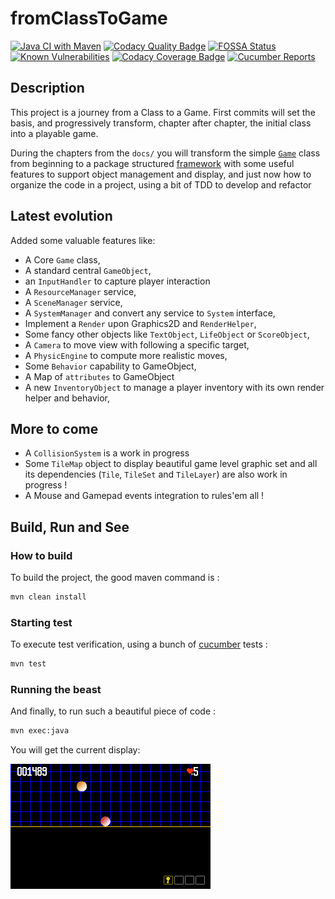 # fromClassToGame

[![Java CI with Maven](https://github.com/mcgivrer/fromClassToGame/actions/workflows/maven.yml/badge.svg)](https://github.com/mcgivrer/fromClassToGame/actions/workflows/maven.yml)
[![Codacy Quality Badge](https://app.codacy.com/project/badge/Grade/0b6d37e6859d48e99c0493c08efa4d63)](https://www.codacy.com/gh/mcgivrer/fromClassToGame/dashboard?utm_source=github.com&utm_medium=referral&utm_content=mcgivrer/fromClassToGame&utm_campaign=Badge_Grade)
[![FOSSA Status](https://app.fossa.com/api/projects/git%2Bgithub.com%2Fmcgivrer%2FfromClassToGame.svg?type=shield)](https://app.fossa.com/projects/git%2Bgithub.com%2Fmcgivrer%2FfromClassToGame?ref=badge_shield)
[![Known Vulnerabilities](https://snyk.io//test/github/mcgivrer/fromClassToGame/badge.svg?targetFile=pom.xml)](https://snyk.io//test/github/mcgivrer/fromClassToGame?targetFile=pom.xml)
[![Codacy Coverage Badge](https://app.codacy.com/project/badge/Coverage/0b6d37e6859d48e99c0493c08efa4d63)](https://www.codacy.com/gh/mcgivrer/fromClassToGame/dashboard?utm_source=github.com&utm_medium=referral&utm_content=mcgivrer/fromClassToGame&utm_campaign=Badge_Coverage)
[![Cucumber Reports](https://messages.cucumber.io/api/report-collections/dce051b0-e607-40d6-af37-8bf5b67deb97/badge)](https://reports.cucumber.io/report-collections/dce051b0-e607-40d6-af37-8bf5b67deb97 "See the latest Cucumber Reports")

## Description

This project is a journey from a Class to a Game. First commits will set the basis, and progressively transform, chapter
after chapter, the initial class into a playable game.

During the chapters from the `docs/` you will transform the
simple [`Game`](https://github.com/mcgivrer/fromClassToGame/blob/7c621c4aaa11f327e8f7b83eedfbcff306bc606a/src/main/java/fr/snapgames/fromclasstogame/Game.java "Go and see where all begin with the Game class")
class from beginning to a package
structured [framework](https://github.com/mcgivrer/fromClassToGame/tree/main/src/main/java/fr/snapgames/fromclasstogame/core "See the current core package structure")
with some useful features to support object management and display, and just now how to organize the code in a project,
using a bit of TDD to develop and refactor

## Latest evolution

Added some valuable features like:

-  A Core `Game` class,
-  A standard central `GameObject`,
-  an `InputHandler` to capture player interaction
-  A `ResourceManager` service,
-  A `SceneManager` service,
-  A `SystemManager` and convert any service to `System` interface,
-  Implement a `Render` upon Graphics2D and `RenderHelper`,
-  Some fancy other objects like `TextObject`, `LifeObject` or `ScoreObject`,
-  A `Camera` to move view with following a specific target, 
-  A `PhysicEngine` to compute more realistic moves,
-  Some `Behavior` capability to GameObject,
-  A Map of `attributes` to GameObject
-  A new `InventoryObject` to manage a player inventory with its own render helper and behavior,

## More to come

-  A `CollisionSystem` is a work in progress
-  Some `TileMap` object to display beautiful game level graphic set and all its dependencies (`Tile`, `TileSet` and `TileLayer`) are also work in progress !
-  A Mouse and Gamepad events integration to rules'em all !

## Build, Run and See

### How to build

To build the project, the good maven command is :

```bash
mvn clean install
```

### Starting test

To execute test verification, using a bunch of [cucumber](https://cucumber.io/ "visit the official site") tests :

```bash
mvn test
```

### Running the beast

And finally, to run such a beautiful piece of code :

```bash
mvn exec:java
```

You will get the current display:

![screenshot-004](docs/images/../../src/docs/images/capture-004.png "a screenshot of the current sample demo")
